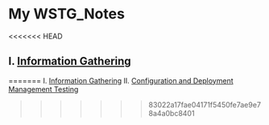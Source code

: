 # My WSTG_Notes
<<<<<<< HEAD
## I. [Information Gathering](./information_gathering.md)
=======
I. [Information Gathering](./information_gathering.md)
II. [Configuration and Deployment Management Testing](./Configuration_and_Deployment_Management_Testing.md)
>>>>>>> 83022a17fae04171f5450fe7ae9e78a4a0bc8401
